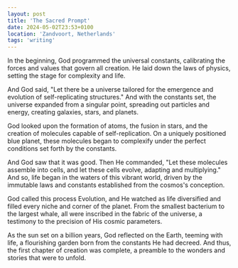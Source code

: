 ```yaml
---
layout: post
title: 'The Sacred Prompt'
date: 2024-05-02T23:53+0100
location: 'Zandvoort, Netherlands'
tags: 'writing'
---
```


In the beginning, God programmed the universal constants, calibrating the forces and values that govern all creation. He laid down the laws of physics, setting the stage for complexity and life.

And God said, "Let there be a universe tailored for the emergence and evolution of self-replicating structures." And with the constants set, the universe expanded from a singular point, spreading out particles and energy, creating galaxies, stars, and planets.

God looked upon the formation of atoms, the fusion in stars, and the creation of molecules capable of self-replication. On a uniquely positioned blue planet, these molecules began to complexify under the perfect conditions set forth by the constants.

And God saw that it was good. Then He commanded, "Let these molecules assemble into cells, and let these cells evolve, adapting and multiplying." And so, life began in the waters of this vibrant world, driven by the immutable laws and constants established from the cosmos's conception.

God called this process Evolution, and He watched as life diversified and filled every niche and corner of the planet. From the smallest bacterium to the largest whale, all were inscribed in the fabric of the universe, a testimony to the precision of His cosmic parameters.

As the sun set on a billion years, God reflected on the Earth, teeming with life, a flourishing garden born from the constants He had decreed. And thus, the first chapter of creation was complete, a preamble to the wonders and stories that were to unfold.